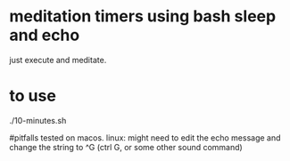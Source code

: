# meditation timers using bash sleep and echo

just execute and meditate.

# to use
./10-minutes.sh

#pitfalls
tested on macos.
linux: might need to edit the echo message and change the string to ^G (ctrl G, or some other sound command)
